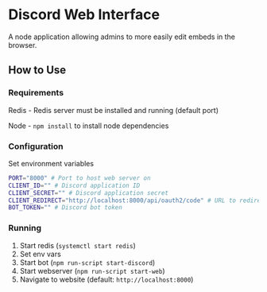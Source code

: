 # Discord Web Interface
A node application allowing admins to more easily edit embeds in the browser.

## How to Use

### Requirements

Redis - Redis server must be installed and running (default port)

Node - `npm install` to install node dependencies

### Configuration

Set environment variables
```bash
PORT="8000" # Port to host web server on
CLIENT_ID="" # Discord application ID
CLIENT_SECRET="" # Discord application secret
CLIENT_REDIRECT="http://localhost:8000/api/oauth2/code" # URL to redirect to after oauth
BOT_TOKEN="" # Discord bot token
```

### Running

1. Start redis (`systemctl start redis`)
2. Set env vars
3. Start bot (`npm run-script start-discord`)
4. Start webserver (`npm run-script start-web`)
5. Navigate to website (default: `http://localhost:8000`)

